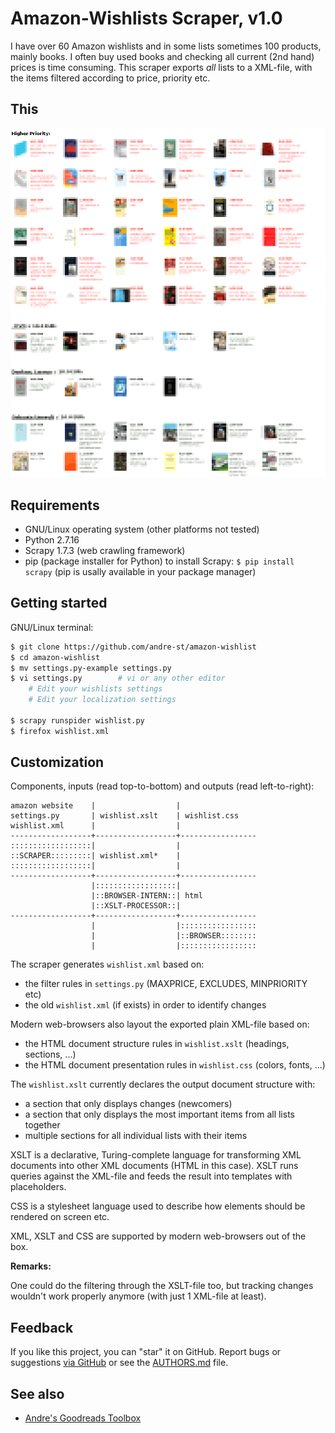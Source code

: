 # Amazon-Wishlists Scraper, v1.0

I have over 60 Amazon wishlists and in some lists sometimes 100 products, mainly books. 
I often buy used books and checking all current (2nd hand) prices is time consuming. 
This scraper exports _all_ lists to a XML-file, 
with the items filtered according to price, priority etc.


## This

![Screenshot](README-screenshot.png?raw=true "Screenshot")


## Requirements

- GNU/Linux operating system (other platforms not tested)
- Python 2.7.16
- Scrapy 1.7.3 (web crawling framework)
- pip (package installer for Python) to install Scrapy:
	`$ pip install scrapy`
	(pip is usally available in your package manager)



## Getting started

GNU/Linux terminal:

```sh
$ git clone https://github.com/andre-st/amazon-wishlist
$ cd amazon-wishlist
$ mv settings.py-example settings.py
$ vi settings.py        # vi or any other editor
	# Edit your wishlists settings
	# Edit your localization settings

$ scrapy runspider wishlist.py
$ firefox wishlist.xml
```


## Customization

Components, inputs (read top-to-bottom) and outputs (read left-to-right):

```text
amazon website    |                  |
settings.py       | wishlist.xslt    | wishlist.css
wishlist.xml      |                  |
------------------+------------------+-----------------
::::::::::::::::::|                  |
::SCRAPER:::::::::| wishlist.xml*    |
::::::::::::::::::|                  |
------------------+------------------+-----------------
                  |::::::::::::::::::|
                  |::BROWSER-INTERN::| html
                  |::XSLT-PROCESSOR::|
------------------+------------------+-----------------
                  |                  |:::::::::::::::::
                  |                  |::BROWSER::::::::
                  |                  |:::::::::::::::::
```


The scraper generates `wishlist.xml` based on:
- the filter rules in `settings.py` (MAXPRICE, EXCLUDES, MINPRIORITY etc)
- the old `wishlist.xml` (if exists) in order to identify changes

Modern web-browsers also layout the exported plain XML-file based on:
- the HTML document structure rules in `wishlist.xslt` (headings, sections, ...)
- the HTML document presentation rules in `wishlist.css` (colors, fonts, ...)

The `wishlist.xslt` currently declares the output document structure with:
- a section that only displays changes (newcomers)
- a section that only displays the most important items from all lists together
- multiple sections for all individual lists with their items

XSLT is a declarative, Turing-complete language for transforming 
XML documents into other XML documents (HTML in this case). 
XSLT runs queries against the XML-file and feeds the result into templates
with placeholders. 

CSS is a stylesheet language used to describe how elements should be rendered
on screen etc.

XML, XSLT and CSS are supported by modern web-browsers out of the box.

**Remarks:**

One could do the filtering through the XSLT-file too, 
but tracking changes wouldn't work properly anymore (with just 1 XML-file at least).



## Feedback

If you like this project, you can "star" it on GitHub.
Report bugs or suggestions [via GitHub](https://github.com/andre-st/amazon-wishlist/issues)
or see the [AUTHORS.md](AUTHORS.md) file.



## See also

- [Andre's Goodreads Toolbox](https://github.com/andre-st/goodreads/blob/master/README.md)


